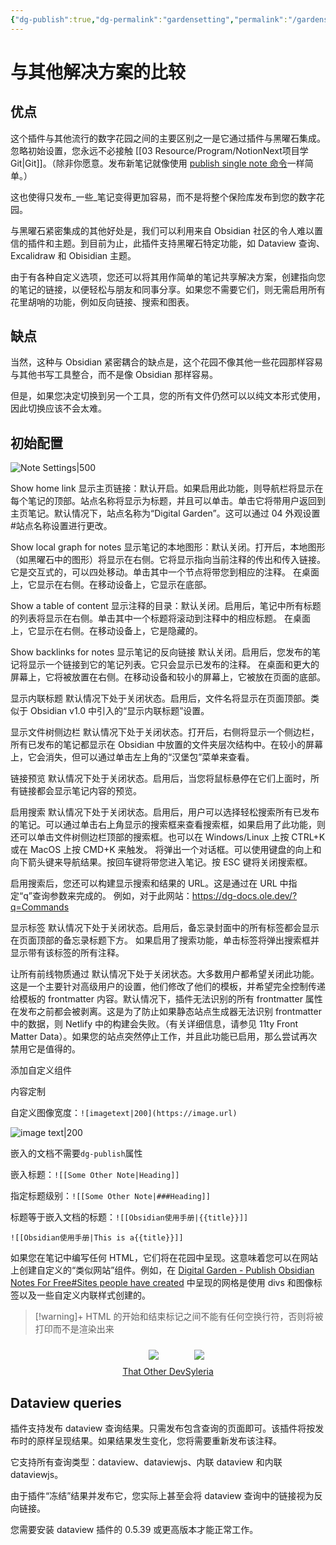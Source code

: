 ```yaml
---
{"dg-publish":true,"dg-permalink":"gardensetting","permalink":"/gardensetting/","tags":["digitalgarden"]}
---
```



# 与其他解决方案的比较

## 优点

这个插件与其他流行的数字花园之间的主要区别之一是它通过插件与黑曜石集成。忽略初始设置，您永远不必接触 [[03 Resource/Program/NotionNext项目学Git\|Git]]。（除非你愿意。发布新笔记就像使用 [publish single note 命令](https://dg-docs.ole.dev/getting-started/02-commands/#publish-single-note)一样简单。）

这也使得只发布_一些_笔记变得更加容易，而不是将整个保险库发布到您的数字花园。

与黑曜石紧密集成的其他好处是，我们可以利用来自 Obsidian 社区的令人难以置信的插件和主题。到目前为止，此插件支持黑曜石特定功能，如 Dataview 查询、Excalidraw 和 Obisidian 主题。

由于有各种自定义选项，您还可以将其用作简单的笔记共享解决方案，创建指向您的笔记的链接，以便轻松与朋友和同事分享。如果您不需要它们，则无需启用所有花里胡哨的功能，例如反向链接、搜索和图表。

## 缺点

当然，这种与 Obsidian 紧密耦合的缺点是，这个花园不像其他一些花园那样容易与其他书写工具整合，而不是像 Obsidian 那样容易。

但是，如果您决定切换到另一个工具，您的所有文件仍然可以以纯文本形式使用，因此切换应该不会太难。

## 初始配置

![Note Settings|500](https://dg-docs.ole.dev/img/user/img/CleanShot%202022-11-09%20at%2021.38.15@2x.png)

Show home link
显示主页链接：默认开启。如果启用此功能，则导航栏将显示在每个笔记的顶部。站点名称将显示为标题，并且可以单击。单击它将带用户返回到主页笔记。默认情况下，站点名称为“Digital Garden”。这可以通过 04 外观设置#站点名称设置进行更改。

Show local graph for notes
显示笔记的本地图形：默认关闭。打开后，本地图形（如黑曜石中的图形）将显示在右侧。它将显示指向当前注释的传出和传入链接。它是交互式的，可以四处移动。单击其中一个节点将带您到相应的注释。
在桌面上，它显示在右侧。在移动设备上，它显示在底部。

Show a table of content
显示注释的目录：默认关闭。启用后，笔记中所有标题的列表将显示在右侧。单击其中一个标题将滚动到注释中的相应标题。
在桌面上，它显示在右侧。在移动设备上，它是隐藏的。

Show backlinks for notes
显示笔记的反向链接
默认关闭。启用后，您发布的笔记将显示一个链接到它的笔记列表。它只会显示已发布的注释。
在桌面和更大的屏幕上，它将被放置在右侧。在移动设备和较小的屏幕上，它被放在页面的底部。

显示内联标题
默认情况下处于关闭状态。启用后，文件名将显示在页面顶部。类似于 Obsidian v1.0 中引入的“显示内联标题”设置。

显示文件树侧边栏
默认情况下处于关闭状态。打开后，右侧将显示一个侧边栏，所有已发布的笔记都显示在 Obsidian 中放置的文件夹层次结构中。在较小的屏幕上，它会消失，但可以通过单击左上角的“汉堡包”菜单来查看。

链接预览
默认情况下处于关闭状态。启用后，当您将鼠标悬停在它们上面时，所有链接都会显示笔记内容的预览。

启用搜索
默认情况下处于关闭状态。启用后，用户可以选择轻松搜索所有已发布的笔记。可以通过单击右上角显示的搜索框来查看搜索框，如果启用了此功能，则还可以单击文件树侧边栏顶部的搜索框。也可以在 Windows/Linux 上按 CTRL+K 或在 MacOS 上按 CMD+K 来触发。
将弹出一个对话框。可以使用键盘的向上和向下箭头键来导航结果。按回车键将带您进入笔记。按 ESC 键将关闭搜索框。

启用搜索后，您还可以构建显示搜索和结果的 URL。这是通过在 URL 中指定“q”查询参数来完成的。
例如，对于此网站：https://dg-docs.ole.dev/?q=Commands

显示标签
默认情况下处于关闭状态。启用后，备忘录封面中的所有标签都会显示在页面顶部的备忘录标题下方。
如果启用了搜索功能，单击标签将弹出搜索框并显示带有该标签的所有注释。

让所有前线物质通过
默认情况下处于关闭状态。大多数用户都希望关闭此功能。这是一个主要针对高级用户的设置，他们修改了他们的模板，并希望完全控制传递给模板的 frontmatter 内容。默认情况下，插件无法识别的所有 frontmatter 属性在发布之前都会被剥离。这是为了防止如果静态站点生成器无法识别 frontmatter 中的数据，则 Netlify 中的构建会失败。（有关详细信息，请参见 11ty Front Matter Data）。如果您的站点突然停止工作，并且此功能已启用，那么尝试再次禁用它是值得的。

添加自定义组件

内容定制

自定义图像宽度：`![imagetext|200](https://image.url)`

![image text|200](https://imgur.la/images/2024/08/08/image.png)

嵌入的文档不需要`dg-publish`属性

嵌入标题：`![[Some Other Note|Heading]]`

指定标题级别：`![[Some Other Note|###Heading]]`

标题等于嵌入文档的标题：`![[Obsidian使用手册|{{title}}]]`

`![[Obsidian使用手册|This is a{{title}}]]`


如果您在笔记中编写任何 HTML，它们将在花园中呈现。这意味着您可以在网站上创建自定义的“类似网站”组件。例如，在 [Digital Garden - Publish Obsidian Notes For Free#Sites people have created](https://dg-docs.ole.dev/#sites-people-have-created) 中呈现的网格是使用 divs 和图像标签以及一些自定义内联样式创建的。

> [!warning]+
> HTML 的开始和结束标记之间不能有任何空换行符，否则将被打印而不是渲染出来

<div style="display: flex; flex-wrap: wrap; align-items: center; justify-content: center;"> <div style="display: flex; flex-direction: column; justify-content: center;align-items:center;"> <img style="padding: 10px" src="https://res.cloudinary.com/dix4ngy25/image/upload/c_scale,r_8,w_300/v1668068263/dgdocs/CleanShot_2022-11-10_at_09.17.28_2x.png"/> <a href="https://notes.thatother.dev/">That Other Dev</a> </div> <div style="display: flex; flex-direction: column; justify-content: center;align-items: center"> <img style="padding: 10px" src="https://res.cloudinary.com/dix4ngy25/image/upload/c_scale,r_8,w_300/v1668068103/dgdocs/CleanShot_2022-11-10_at_09.14.47_2x.png"/> <a href="https://syleria.netlify.app/">Syleria</a> </div> </div>

## Dataview queries

插件支持发布 dataview 查询结果。只需发布包含查询的页面即可。该插件将按发布时的原样呈现结果。如果结果发生变化，您将需要重新发布该注释。

它支持所有查询类型：dataview、dataviewjs、内联 dataview 和内联 dataviewjs。

由于插件“冻结”结果并发布它，您实际上甚至会将 dataview 查询中的链接视为反向链接。

您需要安装 dataview 插件的 0.5.39 或更高版本才能正常工作。